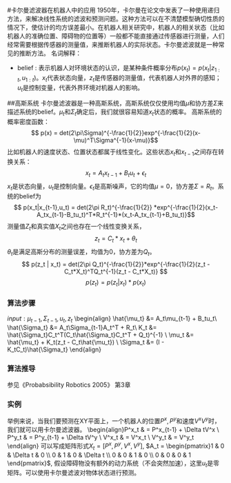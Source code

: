 #卡尔曼滤波器在机器人中的应用
1950年，卡尔曼在论文中发表了一种使用递归方法，来解决线性系统的滤波和预测问题。这种方法可以在不清楚模型确切性质的情况下，使估计的均方误差最小。在机器人相关研究中，机器人的相关状态（比如机器人的准确位置、障碍物的位置等）一般都不能直接通过传感器进行测量，人们经常需要根据传感器的测量值，来推断机器人的实际状态。卡尔曼滤波就是一种常见的推断方法。
名词解释：
* belief : 表示机器人对环境状态的认识，是某种条件概率分布$p(x_t)=p(x_t|z_{1:t},u_{1:t})$。$x_t$代表状态向量，$z_t$是传感器的测量值，代表机器人对外界的感知；$u_t$是控制变量，代表外界环境对机器人的影响。

##高斯系统
  卡尔曼滤波器是一种高斯系统，高斯系统仅仅使用均值$\mu$和协方差$\Sigma$来描述系统的belief。$\mu_t$和$\Sigma_t$确定后，我们就很容易知道$x_t$状态的概率。
  高斯系统的概率密度函数：$$ p(x) = det(2\pi\Sigma)^{-\frac{1}{2}}exp^{-\frac{1}{2}(x-\mu)^T\Sigma^{-1}(x-\mu)}$$比如机器人的速度状态、位置状态都属于线性变化。这些状态$x_t$和$x_{t-1}$之间存在转换关系：$$x_t = A_tx_{t-1} + B_tu_{t} + \epsilon_t$$$x_t$是状态向量，$u_t$是控制向量。$\epsilon_t$是高斯噪声，它的均值$\mu=0$，协方差$\Sigma=R_t$。系统的belief为
$$ p(x_t|x_{t-1},u_t) = det(2\pi R_t)^{-\frac{1}{2}} *exp^{-\frac{1}{2}(x_t-A_tx_{t-1}-B_tu_t)^T*R_t^{-1}*(x_t-A_tx_{t-1}+B_tu_t)}$$ 测量值$Z_t$和真实值$X_t$之间也存在一个线性变换关系，$$z_t = C_t*x_t + \theta_t$$$\theta_t$是满足高斯分布的测量误差，均值为0，协方差为$Q_t$。
$$ p(z_t | x_t) = det(2\pi Q_t)^{-\frac{1}{2}}*exp^{-\frac{1}{2}(z_t - C_t*X_t)^TQ_t^{-1}(z_t - C_t*X_t)} $$ $$p(z_t) = p(z_t|x_t)*p(x_t)$$

### 算法步骤
$input: \mu_{t-1}, \Sigma_{t-1}, u_t, z_t$
\begin{align}
\hat{\mu_t} &= A_t\mu_{t-1} + B_tu_t\\
\hat{\Sigma_t} &= A_t\Sigma_{t-1}A_t^T + R_t\\
K_t &= \hat{\Sigma_t}C_t^T(C_t\hat{\Sigma_t}C_t^T + Q_t)^{-1} \\
\mu_t &= \hat{\mu_t} + K_t(z_t - C_t\hat{\mu_t}) \\
\Sigma_t &= (I - K_tC_t)\hat{\Sigma_t} 
\end{align}

### 算法推导
参见《Probabsibility Robotics 2005》 第3章

### 实例
  举例来说，当我们要预测在XY平面上，一个机器人的位置$P^x,P^y$和速度$V^x$$V^y$时，我们就可以用卡尔曼滤波器。
  \begin{align}P^x_t & = P^x_{t-1} + \Delta tV^x \\
  P^y_t & = P^y_{t-1} + \Delta tV^y \\
  V^x_t & = V^x_t \\
  V^y_t & = V^y_t \end{align} 
  可以写成矩阵形式$X_t = [P^x,P^y,V^x,V^y]$, $A_t = \begin{pmatrix}1 & 0 & \Delta t & 0 \\ 0 & 1 & 0 & \Delta t \\
  0 & 0 & 1 & 0 \\ 0 & 0 & 0 & 1
\end{pmatrix}$, 假设障碍物没有额外的动力系统（不会突然加速），这里$u_t$是零矩阵。可以使用卡尔曼滤波对物体状态进行预测。

